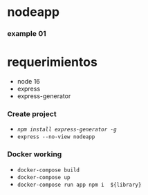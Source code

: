#  nodeapp 

### example 01

# requerimientos

- node 16
- express
- express-generator

### Create project

- _`npm install express-generator -g`_
- `express --no-view nodeapp`

### Docker working
 
- `docker-compose build`
- `docker-compose up`
- `docker-compose run app npm i  ${library}`